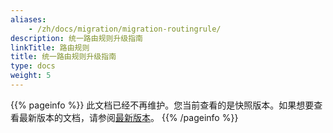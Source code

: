 ```yaml
---
aliases:
    - /zh/docs/migration/migration-routingrule/
description: 统一路由规则升级指南
linkTitle: 路由规则
title: 统一路由规则升级指南
type: docs
weight: 5
---
```




{{% pageinfo %}} 此文档已经不再维护。您当前查看的是快照版本。如果想要查看最新版本的文档，请参阅[最新版本](/zh-cn/overview/mannual/java-sdk/advanced-features-and-usage/traffic/mesh-style/)。
{{% /pageinfo %}}
